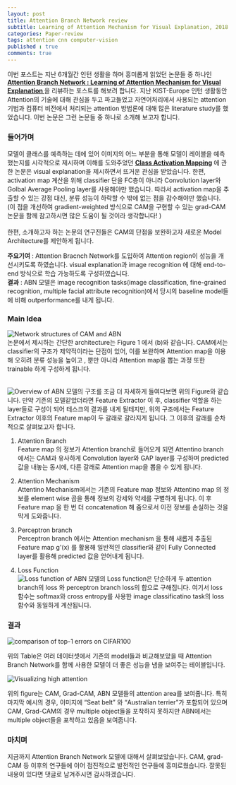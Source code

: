 ```yaml
---
layout: post 
title: Attention Branch Network review
subtitle: Learning of Attention Mechanism for Visual Explanation, 2018
categories: Paper-review
tags: attention cnn computer-vision
published : true
comments: true
---
```


이번 포스트는 지난 6개월간 인턴 생활을 하며 흥미롭게 읽었던 논문들 중 하나인 <a href = "https://arxiv.org/abs/1812.10025"><b> Attention Branch Network : Learning of Attention Mechanism for Visual Explanation </b></a>을 리뷰하는 포스트를 해보려 합니다. 지난 KIST-Europe 인턴 생활동안 Attention의 기술에 대해 관심을 두고 파고들었고 자연어처리에서 사용되는 attention 기법과 컴퓨터 비전에서 처리되는 attention 방법론에 대해 많은 literature study를 했었습니다. 이번 논문은 그런 논문들 중 하나로 소개해 보고자 합니다. 

### 들어가며

모델이 클래스를 예측하는 데에 있어 이미지의 어느 부분을 통해 모델이 레이블을 예측했는지를 시각적으로 제시하며 이해를 도와주었던 <a href = "http://cnnlocalization.csail.mit.edu/Zhou_Learning_Deep_Features_CVPR_2016_paper.pdf"><b>Class Activation Mapping</b></a> 에 관한 논문은 visual explanation을 제시하면서 뜨거운 관심을 받았습니다. 한편, activation map 계산을 위해 classifier 단을 FC층이 아니라 Convolution layer와 Golbal Average Pooling layer를 사용해야만 했습니다. 따라서 activation map을 추출할 수 있는 강점 대신, 분류 성능이 하락할 수 밖에 없는 점을 감수해야만 했습니다. (이 점을 개선하여 gradient-weighted 방식으로 CAM을 구현할 수 있는 grad-CAM 논문을 함께 참고하시면 많은 도움이 될 것이라 생각합니다! ) <br><br>
한편, 소개하고자 하는 논문의 연구진들은 CAM의 단점을 보완하고자 새로운 Model Architecture를 제안하게 됩니다. 

<!-- 영향력 :  -->
**주요기여** : Attention Bracnch Network를 도입하여 Attention region이 성능을 개선시키도록 하였습니다. visual explanation과 image recognition 에 대해 end-to-end 방식으로 학습 가능하도록 구성하였습니다. <br> 
**결과** : ABN 모델은 image recognition tasks(image classification, fine-grained recognition, multiple facial attribute recognition)에서 당시의 baseline model들에 비해 outperformance를 내게 됩니다. 


### Main Idea 

![Network structures of CAM and ABN]({{site.url}}/assets/images/attention-branch-network/ABN_1.jpg)
<br>
논문에서 제시하는 간단한 architecture는 Figure 1 에서 (b)와 같습니다. CAM에서는 classifier의 구조가 제약적이라는 단점이 있어, 이를 보완하며 Attention map을 이용해 오히려 분류 성능을 높이고 , 뿐만 아니라 Attention map을 뽑는 과정 또한 trainable 하게 구성하게 됩니다. <br>
<br>

![Overview of ABN]({{site.url}}/assets/images/attention-branch-network/ABN_2.jpg)
모델의 구조를 조금 더 자세하게 들여다보면 위의 Figure와 같습니다. 만약 기존의 모델같았더라면 Feature Extractor 이 후, classifier 역할을 하는 layer들로 구성이 되어 테스크의 결과를 내게 될테지만, 위의 구조에서는 Feature Extractor 이후의 Feature map이 두 갈래로 갈라지게 됩니다. 그 이후의 갈래를 순차적으로 살펴보고자 합니다. 

1. Attention Branch <br>
 Feature map 의 정보가 Attention branch로 들어오게 되면 Attentino branch 에서는 CAM과 유사하게 Convolution layer와 GAP layer를 구성하며 predicted 값을 내놓는 동시에, 다른 갈래로 Attention map을 뽑을 수 있게 됩니다. 

 2. Attention Mechanism <br>
 Attentino Mechanism에서는 기존의 Feature map 정보와 Attentino map 의 정보를 element wise 곱을 통해 정보의 강세와 약세를 구별하게 됩니다. 이 후 Feature map 을 한 번 더 concatenation 해 줌으로서 이전 정보를 손실하는 것을 막게 도와줍니다. 

 3. Perceptron branch <br>
 Perceptron branch 에서는 Attention mechanism 을 통해 새롭게 추출된 Feature map g'(x) 를 활용해 일반적인 classifier와 같이 Fully Connected layer를 활용해 predicted 값을 얻어내게 됩니다. 

4. Loss Function <br>
![Loss function of ABN]({{site.url}}/assets/images/attention-branch-network/ABN_3.jpg)
모델의 Loss function은 단순하게 두 attention branch의 loss 와 perceptron branch loss의 합으로 구해집니다. 여기서 loss 함수는 softmax와 cross entropy를 사용한 image classificatino task의 loss 함수와 동일하게 계산됩니다. 

### 결과 
![comparison of top-1 errors on CIFAR100]({{site.url}}/assets/images/attention-branch-network/ABN_4.jpg)

위의 Table은 여러 데이터셋에서 기존의 model들과 비교해보았을 때 Attention Branch Network를 함께 사용한 모델이 더 좋은 성능을 냄을 보여주는 테이블입니다. <br>

![Visualizing high attention]({{site.url}}/assets/images/attention-branch-network/ABN_5.jpg)

위의 figure는 CAM, Grad-CAM, ABN 모델들의 attention area를 보여줍니다. 특히 마지막 예시의 경우, 이미지에 “Seat belt” 와 “Australian terrier”가 포함되어 있으며 CAM, Grad-CAM의 경우 multiple object들을 포착하지 못하지만 ABN에서는 multiple object들을 포착하고 있음을 보여줍니다.  

### 마치며 
지금까지 Attention Branch Network 모델에 대해서 살펴보았습니다. CAM, grad-CAM 등 이후의 연구들에 이어 점진적으로 발전적인 연구들에 흥미로웠습니다. 잘못된 내용이 있다면 댓글로 남겨주시면 감사하겠습니다.
